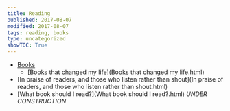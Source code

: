 ```yaml
---
title: Reading
published: 2017-08-07
modified: 2017-08-07
tags: reading, books
type: uncategorized
showTOC: True
---
```




+ [Books](Books.html)
    + [Books that changed my life](Books that changed my life.html)
+ [In praise of readers, and those who listen rather than shout](In praise of readers, and those who listen rather than shout.html)
+ [What book should I read?](What book should I read?.html) *UNDER CONSTRUCTION*


